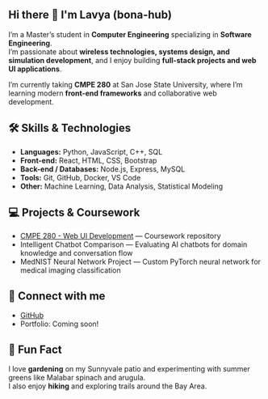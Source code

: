 ## Hi there 👋 I'm Lavya (bona-hub)

<!--
**bona-hub/bona-hub** is a ✨ _special_ ✨ repository because its `README.md` (this file) appears on your GitHub profile.

Here are some ideas to get you started:

- 🔭 I’m currently working on ...
- 🌱 I’m currently learning ...
- 👯 I’m looking to collaborate on ...
- 🤔 I’m looking for help with ...
- 💬 Ask me about ...
- 📫 How to reach me: ...
- 😄 Pronouns: ...
- ⚡ Fun fact: ...
-->

I’m a Master’s student in **Computer Engineering** specializing in **Software Engineering**.  
I’m passionate about **wireless technologies, systems design, and simulation development**, and I enjoy building **full-stack projects and web UI applications**.  

I’m currently taking **CMPE 280** at San Jose State University, where I’m learning modern **front-end frameworks** and collaborative web development.  


## 🛠️ Skills & Technologies

- **Languages:** Python, JavaScript, C++, SQL  
- **Front-end:** React, HTML, CSS, Bootstrap  
- **Back-end / Databases:** Node.js, Express, MySQL  
- **Tools:** Git, GitHub, Docker, VS Code  
- **Other:** Machine Learning, Data Analysis, Statistical Modeling


## 💻 Projects & Coursework

- [CMPE 280 - Web UI Development](https://github.com/bona-hub/cmpe280) — Coursework repository  
- Intelligent Chatbot Comparison — Evaluating AI chatbots for domain knowledge and conversation flow  
- MedNIST Neural Network Project — Custom PyTorch neural network for medical imaging classification

## 🔗 Connect with me

- [GitHub](https://github.com/bona-hub)    
- Portfolio: Coming soon!


## 🎯 Fun Fact

I love **gardening** on my Sunnyvale patio and experimenting with summer greens like Malabar spinach and arugula.  
I also enjoy **hiking** and exploring trails around the Bay Area.
